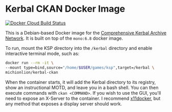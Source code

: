 # Kerbal CKAN Docker Image

[![Docker Cloud Build Status](https://img.shields.io/docker/cloud/build/michionlion/kerbal-ckan)](https://hub.docker.com/r/michionlion/kerbal-ckan)

This is a Debian-based Docker image for the
[Comprehensive Kerbal Archive Network](https://github.com/KSP-CKAN/CKAN). It is
built on top of the `mono:6.8` docker image.

To run, mount the KSP directory into the `/kerbal` directory and enable
interactive terminal mode, such as:

```bash
docker run --rm -it \
--mount type=bind,source="/home/$USER/games/ksp",target=/kerbal \
michionlion/kerbal-ckan
```

When the container starts, it will add the Kerbal directory to its registry,
show an instructional MOTD, and leave you in a bash shell. You can then execute
commands with `ckan <COMMAND>`. If you wish to use the GUI, you'll need to
expose an X-Server to the container. I recommend
[x11docker](https://github.com/mviereck/x11docker), but any method that exposes
a display server should work.
